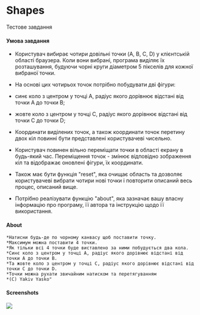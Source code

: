 # Shapes
Тестове завдання 

#### Умова завдання

- Користувач вибирає чотири довільні точки (A, B, C, D) у клієнтській області браузера. Коли вони вибрані, програма виділяє їх розташування, будуючи чорні круги діаметром 5 пікселів для кожної вибраної точки.

- На основі цих чотирьох точок потрібно побудувати дві фігури:
- синє коло з центром у точці A, радіус якого дорівнює відстані від точки A до точки B;
- жовте коло з центром у точці С, радіус якого дорівнює відстані від точки C до точки D;

- Координати виділених точок, а також координати точок перетину двох кіл повинні бути представлені користувачеві чисельно.

- Користувач повинен вільно переміщати точки в області екрану в будь-який час. Переміщення точок - змінює відповідно зображення кіл та відображає оновлені фігури, їх координати.

- Також має бути функція "reset", яка очищає область та дозволяє користувачеві вибрати чотири нові точки і повторити описаний весь процес, описаний вище.

- Потрібно реалізувати функцію  "about", яка зазначає вашу власну інформацію про програму, її автора та інструкцію щодо її використання.


#### About
	*Натисни будь-де по чорному канвасу щоб поставити точку. 
    *Максимум можна поставити 4 точки.
    *Як тільки всі 4 точки буде виставлено за ними побудується два кола. 
    *Синє коло з центром у точці A, радіус якого дорівнює відстані від точки A до точки B.
    *Та жовте коло з центром у точці С, радіус якого дорівнює відстані від точки C до точки D.
    *Точки можна рухати звичайним натиском та перетягуванням 
    *(C) Yakiv Yasko"

#### Screenshots

![](Readme/1.jpg)

